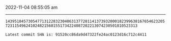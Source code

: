 2022-11-04 08:55:05 am

---

`14395184573054771312283230486313772811413739320001823996381676546232057231154962410248215681551734224087202213074230501810523313`

`Latest commit SHA is: 91520cc86da9d47322fe24ac0123d16c712c4411 `
